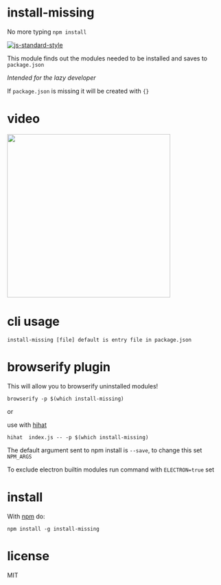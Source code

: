 # install-missing

No more typing ```npm install```

[![js-standard-style](https://cdn.rawgit.com/feross/standard/master/badge.svg)](https://github.com/feross/standard)

This module finds out the modules needed to be installed and saves to
`package.json`

*Intended for the lazy developer*

If `package.json` is missing it will be created with `{}`

# video

<a href="https://asciinema.org/a/33310?autoplay=1"><img src="https://asciinema.org/a/33310.png" width="380"/></a>

# cli usage
```
install-missing [file] default is entry file in package.json
```

# browserify plugin

This will allow you to browserify uninstalled modules!

```
browserify -p $(which install-missing)
```

or

use with [hihat](https://github.com/Jam3/hihat)

```
hihat  index.js -- -p $(which install-missing)
```

The default argument sent to npm install is ```--save```, 
to change this set ```NPM_ARGS```

To exclude electron builtin modules run command with ```ELECTRON=true``` set

# install

With [npm](https://npmjs.org) do:

```
npm install -g install-missing
```

# license

MIT
